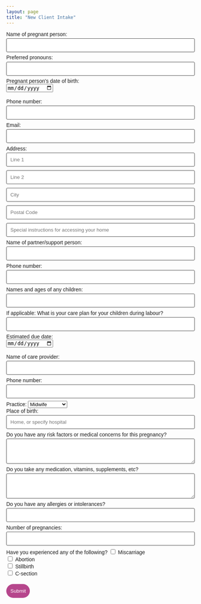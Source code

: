 ```yaml
---
layout: page
title: "New Client Intake"
---
```


<form class="wj-contact" action="https://formspree.io/xlelpddo" method="POST">
    <label for="ClientName">Name of pregnant person:</label>
    <input type="text" name="ClientName">
    <label for="Pronouns">Preferred pronouns:</label>
    <input type="text" name="Pronouns">
    <label for="Birthday">Pregnant person's date of birth:</label><br>
    <input type="date" name="Birthday"><br><br>
    <label for="ClientPhone">Phone number:</label>
    <input type="text" name="ClientPhone">
    <label for="Email">Email:</label>
    <input type="email" name="_replyto">
    <label for="Address">Address:</label>
    <input type="text" name="AddressLine1" placeholder="Line 1">
    <input type="text" name="AddressLine2" placeholder="Line 2">
    <input type="text" name="AddressCity" placeholder="City">
    <input type="text" name="AddressPostalCode" placeholder="Postal Code">
    <input type="text" name="AddressInstructions" placeholder="Special instructions for accessing your home">
    <label for="PartnerName">Name of partner/support person:</label>
    <input type="text" name="PartnerName">
    <label for="PartnerPhone">Phone number:</label>
    <input type="text" name="PartnerPhone">
    <label for="Children">Names and ages of any children:</label>
    <input type="text" name="Children">
    <label for="Childcare">If applicable: What is your care plan for your children during labour?</label>
    <input type="text" name="Childcare">
    <label for="EDD">Estimated due date:</label><br>
    <input type="date" name="EDD"><br><br>
    <label for="CareProviderName">Name of care provider:</label>
    <input type="text" name="CareProviderName">
    <label for="CareProviderPhone">Phone number:</label>
    <input type="text" name="CareProviderPhone">
    <label for="CareProviderType">Practice:</label>
    <select name="CareProviderType">
        <option value="Midwife">Midwife</option>
        <option value="Family Doctor">Family Doctor</option>
        <option value="OBGYN">OB/GYN</option></select><br>
    <label for="BirthPlace">Place of birth:</label>
    <input type="text" name="BirthPlace" placeholder="Home, or specify hospital">
    <label for="MedConcerns">Do you have any risk factors or medical concerns for this pregnancy?</label>
    <textarea type="text" name="MedConcerns" rows="3"></textarea>
    <label for="Meds">Do you take any medication, vitamins, supplements, etc?</label>
    <textarea type="text" name="Meds" rows="3"></textarea>  
    <label for="Allergies">Do you have any allergies or intolerances?</label>
    <input type="text" name="Allergies">
    <label for="nPregnancies">Number of pregnancies:</label>
    <input type="text" name="nPregnancies">
    <label for="">Have you experienced any of the following?</label>
    <input type="checkbox" name="P1" value="Miscarriage">
    <label for="P1">Miscarriage</label><br>
    <input type="checkbox" name="P2" value="Abortion">
    <label for="P2">Abortion</label><br>
    <input type="checkbox" name="P3" value="Stillbirth">
    <label for="P3">Stillbirth</label><br>
    <input type="checkbox" name="P3" value="C-section">
    <label for="P3">C-section</label><br><br>
    <input type="hidden" name="_subject" value="New Client Intake">
    <input type="text" name="_gotcha" style="display:none">
    <input type="submit" value="Submit">
</form>

<style>
form.wj-contact input[type="text"], form.wj-contact input[type="email"], form.wj-contact textarea[type="text"] {
    width: 100%;
    vertical-align: middle;
    margin-top: 0.25em;
    margin-bottom: 0.5em;
    padding: 0.75em;
    font-family: "Josefin Sans", sans-serif;
    font-weight: lighter;
    border-style: solid;
    border-color: #444;
    outline-color: #B6468C;
    border-width: 1px;
    border-radius: 3px;
    transition: box-shadow .2s ease;
}

form.wj-contact input[type="submit"] {
    outline: none;
    color: white;
    background-color: #B6468C;
    border-radius: 20px;
    padding: 0.75em;
    margin: 0.25em 0 0 0;
    border: 1px solid transparent;
    height: auto;
}

label {
    font-family: "Josefin Sans", sans-serif;
    font-weight: lighter;
}
</style>
